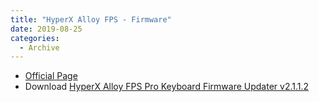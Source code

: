 ```yaml
---
title: "HyperX Alloy FPS - Firmware"
date: 2019-08-25
categories:
  - Archive
---
```


- [Official Page](https://www.hyperxgaming.com/us/keyboards/alloy-fps-mechanical-gaming-keyboard)
- Download [HyperX Alloy FPS Pro Keyboard Firmware Updater v2.1.1.2](HyperX_Alloy_FPS_Pro_Keyboard_Firmware_Updater_v2112.zip)
